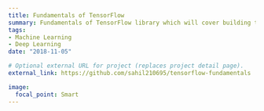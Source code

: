 ```yaml
---
title: Fundamentals of TensorFlow
summary: Fundamentals of TensorFlow library which will cover building the computational graph model and visualizing that graph in tensorboard
tags:
- Machine Learning
- Deep Learning
date: "2018-11-05"

# Optional external URL for project (replaces project detail page).
external_link: https://github.com/sahil210695/tensorflow-fundamentals

image:
  focal_point: Smart
---
```

